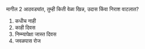 मागील 2 आठवड्यांत, तुम्ही किती वेळा खिन्न, उदास किंवा निराश वाटलात?
1. कधीच नाही
2. काही दिवस
3. निम्म्यापेक्षा जास्त दिवस
4. जवळपास रोज

